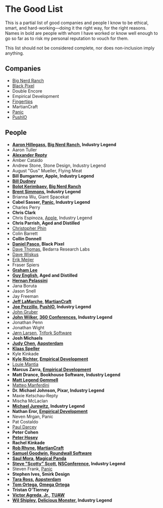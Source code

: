 # The Good List

This is a partial list of good companies and people I know to be ethical, smart, and hard-working—doing it the right way, for the right reasons. Names in bold are people with whom I have worked or know well enough to go so far as to risk my personal reputation to vouch for them.

This list should not be considered complete, nor does non-inclusion imply anything.

## Companies

* [Big Nerd Ranch]
*	[Black Pixel]
*	Double Encore
*	Empirical Development
*	[Fingertips](http://www.fngtps.com)
*	MartianCraft
*	[Panic]
*	[PushIO]

## People

* __[Aaron Hillegass](https://twitter.com/aaronhillegass), [Big Nerd Ranch], Industry Legend__
* Aaron Tuller
* __[Alexander Repty](https://twitter.com/arepty)__
* Amber Cataldo
* Andrew Stone, Stone Design, Industry Legend
* August "Gus" Mueller, Flying Meat
* __Bill Bumgarner, Apple, Industry Legend__
* __[Bill Dudney](https://twitter.com/bdudney)__
* __[Bolot Kerimbaev](https://twitter.com/bolot), [Big Nerd Ranch]__
* __[Brent Simmons](https://twitter.com/brentsimmons), Industry Legend__
* Brianna Wu, Giant Spacekat
*	__Cabel Sasser, [Panic], Industry Legend__
*	Charles Perry
* __Chris Clark__
* Chris Espinoza, [Apple], Industry Legend
* __Chris Parrish, Aged and Distilled__
* [Christopher Phin](https://twitter.com/chrisphin)
* Colin Barrett
* __Collin Donnell__
* __[Daniel Pasco](https://twitter.com/dlpasco), Black Pixel__
* [Dave Thomas](http://www.davethomas.net), Bedarra Research Labs
*	[Dave Wiskus](https://twitter.com/dwiskus)
*	[Erik Meijer](http://www.linkedin.com/pub/erik-meijer/0/5ba/924)
*	Fraser Spiers
*	__[Graham Lee](https://twitter.com/secboffin)__
* __[Guy English](https://twitter.com/gte), Aged and Distilled__
* __[Hernan Pelassini](https://twitter.com/hernanp)__
* Jana Boruta
* Jason Snell
*	Jay Freeman
* __[Jeff LaMarche](https://twitter.com/jeff_lamarche), [MartianCraft]__
* __[Joe Pezzillo](https://twitter.com/ejoep), [PushIO], Industry Legend__
*	[John Gruber](https://twitter.com/gruber)
* __[John Wilker](https://twitter.com/jwilker), [360 Conferences](http://www.360conferences.com), Industry Legend__
* Jonathan Penn
* Jonathan Wight
* [Jørn Larsen](http://www.linkedin.com/profile/view?id=505424&locale=en_US&trk=tyah2&trkInfo=tas%3Aj%F8rn%20larsen), [Trifork Software](http://www.trifork.com)
* __Josh Michaels__
* __[Judy Chen](https://twitter.com/judykitteh), [Appsterdam]__
* __[Klaas Speller](https://twitter.com/spllr)__
*	Kyle Kinkade
* __[Kyle Richter](https://twitter.com/kylerichter), [Empirical Development]__
* [Louie Mantia](http://dribbble.com/mantia)
* __Marcus Zarra, [Empirical Development]__
* __Matt Drance, Bookhouse Software, Industry Legend__
* __[Matt Legend Gemmell](https://twitter.com/mattgemmell)__
* [Matteo Manferdini](https://twitter.com/MatManferdini)
* __Dr. Michael Johnson, Pixar, Industry Legend__
* Maxie Ketschau-Repty
* Mischa McLaclan
* __[Michael Jurewitz](https://twitter.com/Jury), Industry Legend__
* __Nathan Eror, [Empirical Development]__
*	Neven Mrgan, Panic
*	Pat Costaldo
*	[Paul Darcey](https://twitter.com/pauldarcey)
*	__Peter Cohen__
*	__[Peter Hosey](https://twitter.com/boredzo)__
*	__Rachel Kinkade__
* __[Rob Rhyne](https://twitter.com/capttaco), [MartianCraft]__
* __[Samuel Goodwin](https://twitter.com/samuelgoodwin), [Roundwall Software](http://roundwallsoftware.com)__
* __[Saul Mora](https://twitter.com/casademora), [Magical Panda](http://magicalpanda.com)__
* __[Steve "Scotty" Scott](https://twitter.com/macdevnet), [NSConference](http://nsconference.com), Industry Legend__
* Steven Frank, [Panic]
* __Stephen Ives, Smirk Design__
* __[Tara Ross](https://twitter.com/tross6), [Appsterdam]__
* __[Tom Ortega](https://twitter.com/LordBron), [Omega Ortega](http://omegaortega.com)__
* __Tristan O'Tierney__
* __[Victor Agreda, Jr.](https://twitter.com/superpixels), [TUAW](http://www.tuaw.com)__
* __[Wil Shipley](https://twitter.com/wilshipley), [Delicious Monster](http://delicious-monster.com), Industry Legend__

[Black Pixel]: http://blackpixel.com/
[Big Nerd Ranch]: http://bignerdranch.com
[Panic]: http://panic.com
[Apple]: http://apple.com
[PushIO]: http://push.io
[Empirical Development]: http://www.empiricaldevelopment.com
[MartianCraft]: http://martiancraft.com
[Appsterdam]: http://appsterdam.rs
